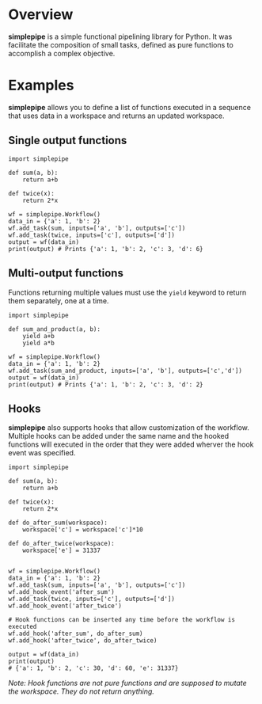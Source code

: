# Overview

**simplepipe** is a simple functional pipelining library for Python. It was facilitate
the composition of small tasks, defined as pure functions to accomplish a complex objective.

# Examples
**simplepipe** allows you to define a list of functions executed in a sequence that
uses data in a workspace and returns an updated workspace.

## Single output functions

    import simplepipe

    def sum(a, b):
        return a+b

    def twice(x):
        return 2*x

    wf = simplepipe.Workflow()
    data_in = {'a': 1, 'b': 2}
    wf.add_task(sum, inputs=['a', 'b'], outputs=['c'])
    wf.add_task(twice, inputs=['c'], outputs=['d'])
    output = wf(data_in)
    print(output) # Prints {'a': 1, 'b': 2, 'c': 3, 'd': 6}

## Multi-output functions

Functions returning multiple values must use the `yield` keyword to return them
separately, one at a time.


    import simplepipe

    def sum_and_product(a, b):
        yield a+b
        yield a*b

    wf = simplepipe.Workflow()
    data_in = {'a': 1, 'b': 2}
    wf.add_task(sum_and_product, inputs=['a', 'b'], outputs=['c','d'])
    output = wf(data_in)
    print(output) # Prints {'a': 1, 'b': 2, 'c': 3, 'd': 2}

## Hooks
**simplepipe** also supports hooks that allow customization of the workflow.
Multiple hooks can be added under the same name and the hooked functions will
executed in the order that they were added wherver the hook event was specified.


    import simplepipe

    def sum(a, b):
        return a+b

    def twice(x):
        return 2*x

    def do_after_sum(workspace):
        workspace['c'] = workspace['c']*10

    def do_after_twice(workspace):
        workspace['e'] = 31337


    wf = simplepipe.Workflow()
    data_in = {'a': 1, 'b': 2}
    wf.add_task(sum, inputs=['a', 'b'], outputs=['c'])
    wf.add_hook_event('after_sum')
    wf.add_task(twice, inputs=['c'], outputs=['d'])
    wf.add_hook_event('after_twice')

    # Hook functions can be inserted any time before the workflow is executed
    wf.add_hook('after_sum', do_after_sum)
    wf.add_hook('after_twice', do_after_twice)

    output = wf(data_in)
    print(output)
    # {'a': 1, 'b': 2, 'c': 30, 'd': 60, 'e': 31337}

*Note: Hook functions are not pure functions and are supposed to mutate the workspace. They do not return anything.*
